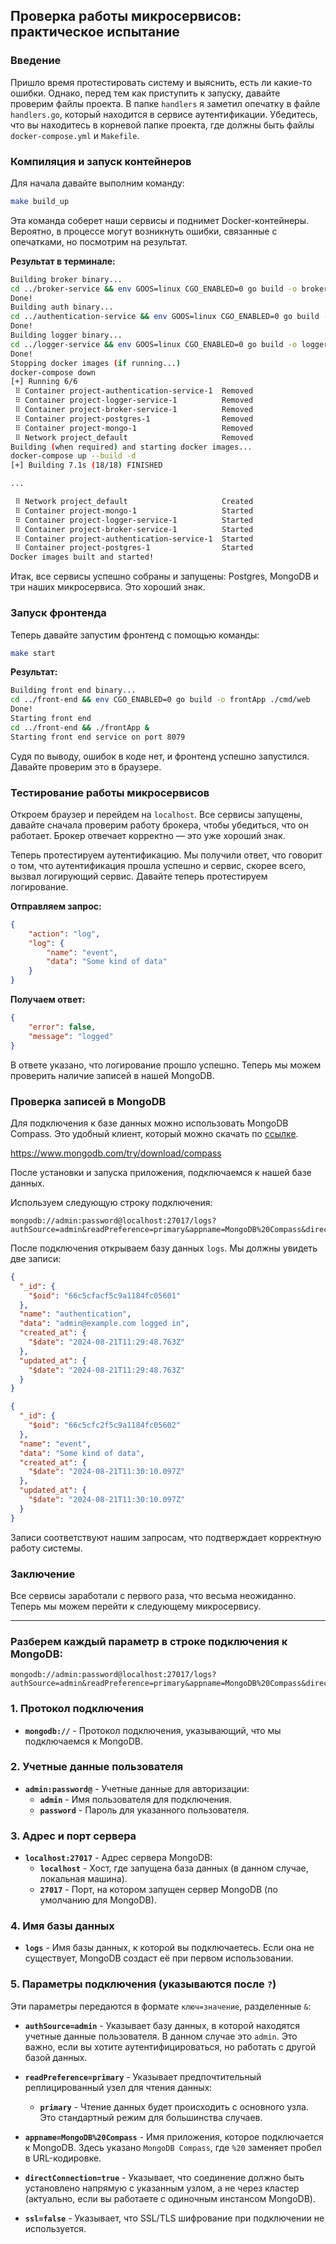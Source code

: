 ## Проверка работы микросервисов: практическое испытание

### Введение

Пришло время протестировать систему и выяснить, есть ли какие-то ошибки. Однако, перед тем как приступить к запуску, давайте проверим файлы проекта. В папке `handlers` я заметил опечатку в файле `handlers.go`, который находится в сервисе аутентификации. Убедитесь, что вы находитесь в корневой папке проекта, где должны быть файлы `docker-compose.yml` и `Makefile`.

### Компиляция и запуск контейнеров

Для начала давайте выполним команду:

```sh
make build_up
```

Эта команда соберет наши сервисы и поднимет Docker-контейнеры. Вероятно, в процессе могут возникнуть ошибки, связанные с опечатками, но посмотрим на результат.

**Результат в терминале:**

```sh
Building broker binary...
cd ../broker-service && env GOOS=linux CGO_ENABLED=0 go build -o brokerApp ./cmd/api
Done!
Building auth binary...
cd ../authentication-service && env GOOS=linux CGO_ENABLED=0 go build -o authApp ./cmd/api
Done!
Building logger binary...
cd ../logger-service && env GOOS=linux CGO_ENABLED=0 go build -o loggerServiceApp ./cmd/api
Done!
Stopping docker images (if running...)
docker-compose down
[+] Running 6/6
 ⠿ Container project-authentication-service-1  Removed                                                        3.3s
 ⠿ Container project-logger-service-1          Removed                                                        2.5s
 ⠿ Container project-broker-service-1          Removed                                                        2.7s
 ⠿ Container project-postgres-1                Removed                                                        3.8s
 ⠿ Container project-mongo-1                   Removed                                                        0.2s
 ⠿ Network project_default                     Removed                                                        0.5s
Building (when required) and starting docker images...
docker-compose up --build -d
[+] Building 7.1s (18/18) FINISHED

...

 ⠿ Network project_default                     Created                                                        0.4s
 ⠿ Container project-mongo-1                   Started                                                       17.4s
 ⠿ Container project-logger-service-1          Started                                                       14.9s
 ⠿ Container project-broker-service-1          Started                                                       15.3s
 ⠿ Container project-authentication-service-1  Started                                                       15.2s
 ⠿ Container project-postgres-1                Started                                                       16.2s
Docker images built and started!
```

Итак, все сервисы успешно собраны и запущены: Postgres, MongoDB и три наших микросервиса. Это хороший знак.

### Запуск фронтенда

Теперь давайте запустим фронтенд с помощью команды:

```sh
make start
```

**Результат:**

```sh
Building front end binary...
cd ../front-end && env CGO_ENABLED=0 go build -o frontApp ./cmd/web
Done!
Starting front end
cd ../front-end && ./frontApp &
Starting front end service on port 8079
```

Судя по выводу, ошибок в коде нет, и фронтенд успешно запустился. Давайте проверим это в браузере.

### Тестирование работы микросервисов

Откроем браузер и перейдем на `localhost`. Все сервисы запущены, давайте сначала проверим работу брокера, чтобы убедиться, что он работает. Брокер отвечает корректно — это уже хороший знак.

Теперь протестируем аутентификацию. Мы получили ответ, что говорит о том, что аутентификация прошла успешно и сервис, скорее всего, вызвал логирующий сервис. Давайте теперь протестируем логирование.

**Отправляем запрос:**

```json
{
    "action": "log",
    "log": {
        "name": "event",
        "data": "Some kind of data"
    }
}
```

**Получаем ответ:**

```json
{
    "error": false,
    "message": "logged"
}
```

В ответе указано, что логирование прошло успешно. Теперь мы можем проверить наличие записей в нашей MongoDB.

### Проверка записей в MongoDB

Для подключения к базе данных можно использовать MongoDB Compass. Это удобный клиент, который можно скачать по [ссылке](https://www.mongodb.com/try/download/compass).

https://www.mongodb.com/try/download/compass

После установки и запуска приложения, подключаемся к нашей базе данных.

Используем следующую строку подключения:

```
mongodb://admin:password@localhost:27017/logs?authSource=admin&readPreference=primary&appname=MongoDB%20Compass&directConnection=true&ssl=false
```

После подключения открываем базу данных `logs`. Мы должны увидеть две записи:

```json
{
  "_id": {
    "$oid": "66c5cfacf5c9a1184fc05601"
  },
  "name": "authentication",
  "data": "admin@example.com logged in",
  "created_at": {
    "$date": "2024-08-21T11:29:48.763Z"
  },
  "updated_at": {
    "$date": "2024-08-21T11:29:48.763Z"
  }
}

{
  "_id": {
    "$oid": "66c5cfc2f5c9a1184fc05602"
  },
  "name": "event",
  "data": "Some kind of data",
  "created_at": {
    "$date": "2024-08-21T11:30:10.097Z"
  },
  "updated_at": {
    "$date": "2024-08-21T11:30:10.097Z"
  }
}
```

Записи соответствуют нашим запросам, что подтверждает корректную работу системы.

### Заключение

Все сервисы заработали с первого раза, что весьма неожиданно. Теперь мы можем перейти к следующему микросервису.

---

### Разберем каждый параметр в строке подключения к MongoDB:

```
mongodb://admin:password@localhost:27017/logs?authSource=admin&readPreference=primary&appname=MongoDB%20Compass&directConnection=true&ssl=false
```

### 1. Протокол подключения

-   **`mongodb://`** - Протокол подключения, указывающий, что мы подключаемся к MongoDB.

### 2. Учетные данные пользователя

-   **`admin:password@`** - Учетные данные для авторизации:
    -   **`admin`** - Имя пользователя для подключения.
    -   **`password`** - Пароль для указанного пользователя.

### 3. Адрес и порт сервера

-   **`localhost:27017`** - Адрес сервера MongoDB:
    -   **`localhost`** - Хост, где запущена база данных (в данном случае, локальная машина).
    -   **`27017`** - Порт, на котором запущен сервер MongoDB (по умолчанию для MongoDB).

### 4. Имя базы данных

-   **`logs`** - Имя базы данных, к которой вы подключаетесь. Если она не существует, MongoDB создаст её при первом использовании.

### 5. Параметры подключения (указываются после `?`)

Эти параметры передаются в формате `ключ=значение`, разделенные `&`:

-   **`authSource=admin`** - Указывает базу данных, в которой находятся учетные данные пользователя. В данном случае это `admin`. Это важно, если вы хотите аутентифицироваться, но работать с другой базой данных.

-   **`readPreference=primary`** - Указывает предпочтительный реплицированный узел для чтения данных:

    -   **`primary`** - Чтение данных будет происходить с основного узла. Это стандартный режим для большинства случаев.

-   **`appname=MongoDB%20Compass`** - Имя приложения, которое подключается к MongoDB. Здесь указано `MongoDB Compass`, где `%20` заменяет пробел в URL-кодировке.

-   **`directConnection=true`** - Указывает, что соединение должно быть установлено напрямую с указанным узлом, а не через кластер (актуально, если вы работаете с одиночным инстансом MongoDB).

-   **`ssl=false`** - Указывает, что SSL/TLS шифрование при подключении не используется.

